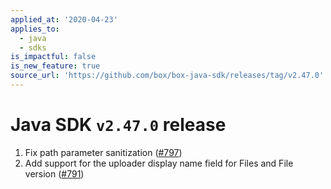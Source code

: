 ```yaml
---
applied_at: '2020-04-23'
applies_to:
  - java
  - sdks
is_impactful: false
is_new_feature: true
source_url: 'https://github.com/box/box-java-sdk/releases/tag/v2.47.0'
---
```


# Java SDK `v2.47.0` release

1. Fix path parameter sanitization ([#797](https://github.com/box/box-java-sdk/pull/797))
2. Add support for the uploader display name field for Files and File version ([#791](https://github.com/box/box-java-sdk/pull/791))